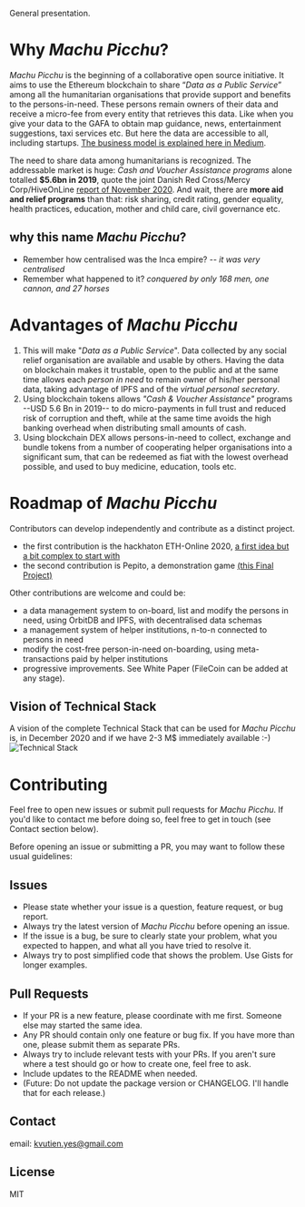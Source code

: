 General presentation. 
# Why _Machu Picchu_?
_Machu Picchu_ is the beginning of a collaborative open source initiative. It aims to use the Ethereum blockchain to share “_Data as a Public Service_” among all the humanitarian organisations that provide support and benefits to the persons-in-need. These persons remain owners of their data and receive a micro-fee from every entity that retrieves this data. Like when you give your data to the GAFA to obtain map guidance, news, entertainment suggestions, taxi services etc. But here the data are accessible to all, including startups. [The business model is explained here in Medium](https://kvutien-yes.medium.com/machu-picchu-how-the-blockchain-can-help-persons-in-need-8396820d13d1).

The need to share data among humanitarians is recognized. The addressable market is huge: _Cash and Voucher Assistance programs_ alone totalled **$5.6bn in 2019**, quote the joint Danish Red Cross/Mercy Corp/HiveOnLine [report of November 2020](https://www.hivenetwork.online/blockchain-for-good/). And wait, there are **more aid  and relief programs** than that: risk sharing, credit rating, gender equality, health practices, education, mother and child care, civil governance etc.

## why this name _Machu Picchu_?
* Remember how centralised was the Inca empire? -- _it was very centralised_
* Remember what happened to it? _conquered by only 168 men, one cannon, and 27 horses_

# Advantages of _Machu Picchu_
1. This will make "_Data as a Public Service_". Data collected by any social relief organisation are available and usable by others. Having the data on blockchain makes it trustable, open to the public and at the same time allows each _person in need_ to remain owner of his/her personal data, taking advantage of IPFS and of the _virtual personal secretary_.
2. Using blockchain tokens allows *"Cash & Voucher Assistance"* programs --USD 5.6 Bn in 2019-- to do micro-payments in full trust and reduced risk of corruption and theft, while at the same time avoids the high banking overhead when distributing small amounts of cash.
3. Using blockchain DEX allows persons-in-need to collect, exchange and bundle tokens from a number of cooperating helper organisations into a significant sum, that can be redeemed as fiat with the lowest overhead possible, and used to buy medicine, education, tools etc.

# Roadmap of _Machu Picchu_
Contributors can develop independently and contribute as a distinct project.
* the first contribution is the hackhaton ETH-Online 2020, [a first idea but a bit complex to start with](https://github.com/Machu-Pichu/hackathon/)
* the second contribution is Pepito, a demonstration game [(this Final Project)](https://github.com/kvutien/Machu-Picchu/tree/main/Pepito)

Other contributions are welcome and could be:
* a data management system to on-board, list and modify the persons in need, using OrbitDB and IPFS, with decentralised data schemas
* a management system of helper institutions, n-to-n connected to persons in need
* modify the cost-free person-in-need on-boarding, using meta-transactions paid by helper institutions
* progressive improvements. See White Paper (FileCoin can be added at any stage).
## Vision of Technical Stack
A vision of the complete Technical Stack that can be used for _Machu Picchu_ is, in December 2020 and if we have 2-3 M$ immediately available :-)
![Technical Stack](https://github.com/kvutien/Machu-Picchu/blob/main/20201029%20Machu%20Picchu%20Tech%20Stack.png)

# Contributing
Feel free to open new issues or submit pull requests for _Machu Picchu_. If you'd like to contact me before doing so, feel free to get in touch (see Contact section below).

Before opening an issue or submitting a PR, you may want to follow these usual guidelines:
## Issues
*   Please state whether your issue is a question, feature request, or bug report.
*   Always try the latest version of _Machu Picchu_ before opening an issue.
*   If the issue is a bug, be sure to clearly state your problem, what you expected to happen, and what all you have tried to resolve it.
*   Always try to post simplified code that shows the problem. Use Gists for longer examples.

## Pull Requests
*   If your PR is a new feature, please coordinate with me first. Someone else may started the same idea.
*   Any PR should contain only one feature or bug fix. If you have more than one, please submit them as separate PRs.
*   Always try to include relevant tests with your PRs. If you aren't sure where a test should go or how to create one, feel free to ask.
*   Include updates to the README when needed.
*   (Future: Do not update the package version or CHANGELOG. I'll handle that for each release.)

## Contact
email: kvutien.yes@gmail.com

## License
MIT

